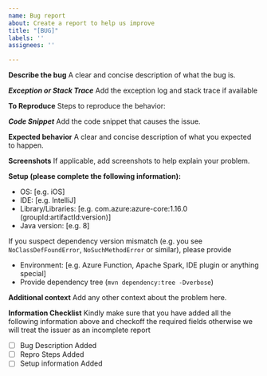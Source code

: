 ```yaml
---
name: Bug report
about: Create a report to help us improve
title: "[BUG]"
labels: ''
assignees: ''

---
```


**Describe the bug**
A clear and concise description of what the bug is.

***Exception or Stack Trace***
Add the exception log and stack trace if available

**To Reproduce**
Steps to reproduce the behavior:

***Code Snippet***
Add the code snippet that causes the issue.

**Expected behavior**
A clear and concise description of what you expected to happen.

**Screenshots**
If applicable, add screenshots to help explain your problem.

**Setup (please complete the following information):**
 - OS: [e.g. iOS]
 - IDE: [e.g. IntelliJ]
 - Library/Libraries: [e.g. com.azure:azure-core:1.16.0 (groupId:artifactId:version)]
 - Java version: [e.g. 8] 

If you suspect dependency version mismatch (e.g. you see `NoClassDefFoundError`, `NoSuchMethodError` or similar), please provide
- Environment: [e.g. Azure Function, Apache Spark, IDE plugin or anything special]
- Provide dependency tree (`mvn dependency:tree -Dverbose`)
  
**Additional context**
Add any other context about the problem here.

**Information Checklist**
Kindly make sure that you have added all the following information above and checkoff the required fields otherwise we will treat the issuer as an incomplete report
- [ ] Bug Description Added
- [ ] Repro Steps Added
- [ ] Setup information Added
